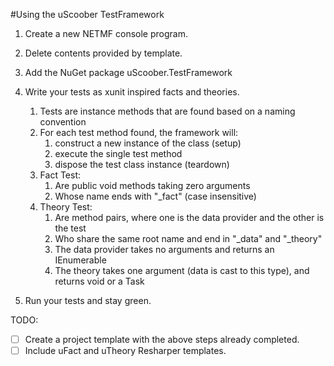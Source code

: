 #Using the uScoober TestFramework

1. Create a new NETMF console program.
1. Delete contents provided by template.
1. Add the NuGet package uScoober.TestFramework
1. Write your tests as xunit inspired facts and theories.
	1. Tests are instance methods that are found based on a naming convention
	1. For each test method found, the framework will:
		1. construct a new instance of the class (setup)
		1. execute the single test method
		2. dispose the test class instance (teardown)  
	1. Fact Test:
		1. Are public void methods taking zero arguments
		1. Whose name ends with "_fact" (case insensitive)
	1. Theory Test:
		1. Are method pairs, where one is the data provider and the other is the test
		1. Who share the same root name and end in "_data" and "_theory"
        1. The data provider takes no arguments and returns an IEnumerable
        1. The theory takes one argument (data is cast to this type), and returns void or a Task
		
1. Run your tests and stay green.

TODO:
- [ ] Create a project template with the above steps already completed.
- [ ] Include uFact and uTheory Resharper templates.